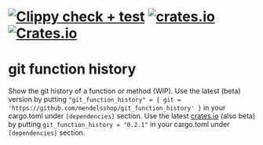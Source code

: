 
# [![Clippy check + test](https://github.com/mendelsshop/git_function_history/actions/workflows/cargo_clippy.yml/badge.svg)](https://github.com/mendelsshop/git_function_history/actions/workflows/cargo_clippy.yml)  [![crates.io](https://img.shields.io/crates/v/git_function_history.svg?label=latest%20version)](https://crates.io/crates/git_function_history) [![Crates.io](https://img.shields.io/crates/d/git_function_history?label=crates.io%20downloads)](https://crates.io/crates/git_function_history)

# git function history

Show the git history of a function or method (WIP).
Use the latest (beta) version by putting `"git_function_history" = { git = 'https://github.com/mendelsshop/git_function_history' }` in your cargo.toml under `[dependencies]` section.
Use the latest [crates.io](https://crates.io/crates/git_function_history) (also beta) by putting `git_function_history = "0.2.1"` in your cargo.toml under `[dependencies]` section.
